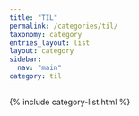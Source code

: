 ```yaml
---
title: "TIL"
permalink: /categories/til/
taxonomy: category
entries_layout: list
layout: category 
sidebar:
  nav: "main"
category: til
---
```

{% include category-list.html %}

